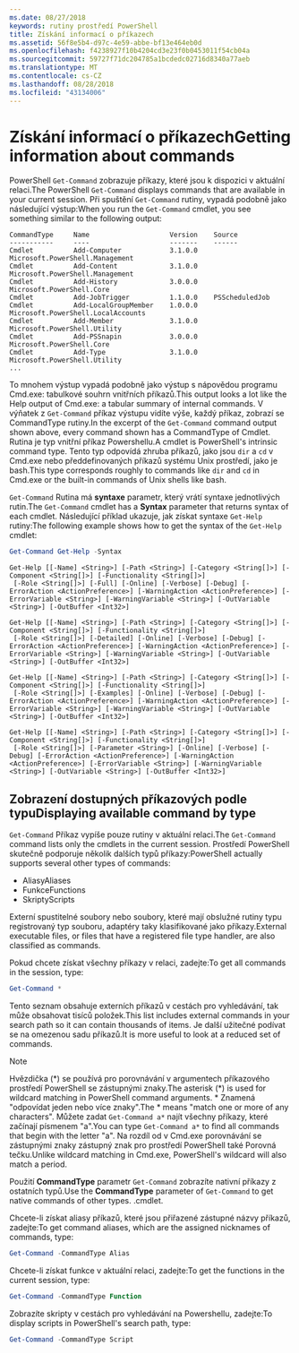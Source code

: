 ```yaml
---
ms.date: 08/27/2018
keywords: rutiny prostředí PowerShell
title: Získání informací o příkazech
ms.assetid: 56f8e5b4-d97c-4e59-abbe-bf13e464eb0d
ms.openlocfilehash: f4238927f10b4204cd3e23f0b0453011f54cb04a
ms.sourcegitcommit: 59727f71dc204785a1bcdedc02716d8340a77aeb
ms.translationtype: MT
ms.contentlocale: cs-CZ
ms.lasthandoff: 08/28/2018
ms.locfileid: "43134006"
---
```

# <a name="getting-information-about-commands"></a><span data-ttu-id="8a2c7-103">Získání informací o příkazech</span><span class="sxs-lookup"><span data-stu-id="8a2c7-103">Getting information about commands</span></span>

<span data-ttu-id="8a2c7-104">PowerShell `Get-Command` zobrazuje příkazy, které jsou k dispozici v aktuální relaci.</span><span class="sxs-lookup"><span data-stu-id="8a2c7-104">The PowerShell `Get-Command` displays commands that are available in your current session.</span></span>
<span data-ttu-id="8a2c7-105">Při spuštění `Get-Command` rutiny, vypadá podobně jako následující výstup:</span><span class="sxs-lookup"><span data-stu-id="8a2c7-105">When you run the `Get-Command` cmdlet, you see something similar to the following output:</span></span>

```output
CommandType     Name                    Version    Source
-----------     ----                    -------    ------
Cmdlet          Add-Computer            3.1.0.0    Microsoft.PowerShell.Management
Cmdlet          Add-Content             3.1.0.0    Microsoft.PowerShell.Management
Cmdlet          Add-History             3.0.0.0    Microsoft.PowerShell.Core
Cmdlet          Add-JobTrigger          1.1.0.0    PSScheduledJob
Cmdlet          Add-LocalGroupMember    1.0.0.0    Microsoft.PowerShell.LocalAccounts
Cmdlet          Add-Member              3.1.0.0    Microsoft.PowerShell.Utility
Cmdlet          Add-PSSnapin            3.0.0.0    Microsoft.PowerShell.Core
Cmdlet          Add-Type                3.1.0.0    Microsoft.PowerShell.Utility
...
```

<span data-ttu-id="8a2c7-106">To mnohem výstup vypadá podobně jako výstup s nápovědou programu Cmd.exe: tabulkové souhrn vnitřních příkazů.</span><span class="sxs-lookup"><span data-stu-id="8a2c7-106">This output looks a lot like the Help output of Cmd.exe: a tabular summary of internal commands.</span></span> <span data-ttu-id="8a2c7-107">V výňatek z `Get-Command` příkaz výstupu vidíte výše, každý příkaz, zobrazí se CommandType rutiny.</span><span class="sxs-lookup"><span data-stu-id="8a2c7-107">In the excerpt of the `Get-Command` command output shown above, every command shown has a CommandType of Cmdlet.</span></span> <span data-ttu-id="8a2c7-108">Rutina je typ vnitřní příkaz Powershellu.</span><span class="sxs-lookup"><span data-stu-id="8a2c7-108">A cmdlet is PowerShell's intrinsic command type.</span></span> <span data-ttu-id="8a2c7-109">Tento typ odpovídá zhruba příkazů, jako jsou `dir` a `cd` v Cmd.exe nebo předdefinovaných příkazů systému Unix prostředí, jako je bash.</span><span class="sxs-lookup"><span data-stu-id="8a2c7-109">This type corresponds roughly to commands like `dir` and `cd` in Cmd.exe or the built-in commands of Unix shells like bash.</span></span>

<span data-ttu-id="8a2c7-110">`Get-Command` Rutina má **syntaxe** parametr, který vrátí syntaxe jednotlivých rutin.</span><span class="sxs-lookup"><span data-stu-id="8a2c7-110">The `Get-Command` cmdlet has a **Syntax** parameter that returns syntax of each cmdlet.</span></span> <span data-ttu-id="8a2c7-111">Následující příklad ukazuje, jak získat syntaxe `Get-Help` rutiny:</span><span class="sxs-lookup"><span data-stu-id="8a2c7-111">The following example shows how to get the syntax of the `Get-Help` cmdlet:</span></span>

```powershell
Get-Command Get-Help -Syntax
```

```output
Get-Help [[-Name] <String>] [-Path <String>] [-Category <String[]>] [-Component <String[]>] [-Functionality <String[]>]
 [-Role <String[]>] [-Full] [-Online] [-Verbose] [-Debug] [-ErrorAction <ActionPreference>] [-WarningAction <ActionPreference>] [-ErrorVariable <String>] [-WarningVariable <String>] [-OutVariable <String>] [-OutBuffer <Int32>]

Get-Help [[-Name] <String>] [-Path <String>] [-Category <String[]>] [-Component <String[]>] [-Functionality <String[]>]
 [-Role <String[]>] [-Detailed] [-Online] [-Verbose] [-Debug] [-ErrorAction <ActionPreference>] [-WarningAction <ActionPreference>] [-ErrorVariable <String>] [-WarningVariable <String>] [-OutVariable <String>] [-OutBuffer <Int32>]

Get-Help [[-Name] <String>] [-Path <String>] [-Category <String[]>] [-Component <String[]>] [-Functionality <String[]>]
 [-Role <String[]>] [-Examples] [-Online] [-Verbose] [-Debug] [-ErrorAction <ActionPreference>] [-WarningAction <ActionPreference>] [-ErrorVariable <String>] [-WarningVariable <String>] [-OutVariable <String>] [-OutBuffer <Int32>]

Get-Help [[-Name] <String>] [-Path <String>] [-Category <String[]>] [-Component <String[]>] [-Functionality <String[]>]
 [-Role <String[]>] [-Parameter <String>] [-Online] [-Verbose] [-Debug] [-ErrorAction <ActionPreference>] [-WarningAction <ActionPreference>] [-ErrorVariable <String>] [-WarningVariable <String>] [-OutVariable <String>] [-OutBuffer <Int32>]
```

## <a name="displaying-available-command-by-type"></a><span data-ttu-id="8a2c7-112">Zobrazení dostupných příkazových podle typu</span><span class="sxs-lookup"><span data-stu-id="8a2c7-112">Displaying available command by type</span></span>

<span data-ttu-id="8a2c7-113">`Get-Command` Příkaz vypíše pouze rutiny v aktuální relaci.</span><span class="sxs-lookup"><span data-stu-id="8a2c7-113">The `Get-Command` command lists only the cmdlets in the current session.</span></span> <span data-ttu-id="8a2c7-114">Prostředí PowerShell skutečně podporuje několik dalších typů příkazy:</span><span class="sxs-lookup"><span data-stu-id="8a2c7-114">PowerShell actually supports several other types of commands:</span></span>

- <span data-ttu-id="8a2c7-115">Aliasy</span><span class="sxs-lookup"><span data-stu-id="8a2c7-115">Aliases</span></span>
- <span data-ttu-id="8a2c7-116">Funkce</span><span class="sxs-lookup"><span data-stu-id="8a2c7-116">Functions</span></span>
- <span data-ttu-id="8a2c7-117">Skripty</span><span class="sxs-lookup"><span data-stu-id="8a2c7-117">Scripts</span></span>

<span data-ttu-id="8a2c7-118">Externí spustitelné soubory nebo soubory, které mají obslužné rutiny typu registrovaný typ souboru, adaptéry taky klasifikované jako příkazy.</span><span class="sxs-lookup"><span data-stu-id="8a2c7-118">External executable files, or files that have a registered file type handler, are also classified as commands.</span></span>

<span data-ttu-id="8a2c7-119">Pokud chcete získat všechny příkazy v relaci, zadejte:</span><span class="sxs-lookup"><span data-stu-id="8a2c7-119">To get all commands in the session, type:</span></span>

```powershell
Get-Command *
```

<span data-ttu-id="8a2c7-120">Tento seznam obsahuje externích příkazů v cestách pro vyhledávání, tak může obsahovat tisíců položek.</span><span class="sxs-lookup"><span data-stu-id="8a2c7-120">This list includes external commands in your search path so it can contain thousands of items.</span></span>
<span data-ttu-id="8a2c7-121">Je další užitečné podívat se na omezenou sadu příkazů.</span><span class="sxs-lookup"><span data-stu-id="8a2c7-121">It is more useful to look at a reduced set of commands.</span></span>

> [!NOTE]
> <span data-ttu-id="8a2c7-122">Hvězdička (\*) se používá pro porovnávání v argumentech příkazového prostředí PowerShell se zástupnými znaky.</span><span class="sxs-lookup"><span data-stu-id="8a2c7-122">The asterisk (\*) is used for wildcard matching in PowerShell command arguments.</span></span> <span data-ttu-id="8a2c7-123">\* Znamená "odpovídat jeden nebo více znaky".</span><span class="sxs-lookup"><span data-stu-id="8a2c7-123">The \* means "match one or more of any characters".</span></span> <span data-ttu-id="8a2c7-124">Můžete zadat `Get-Command a*` najít všechny příkazy, které začínají písmenem "a".</span><span class="sxs-lookup"><span data-stu-id="8a2c7-124">You can type `Get-Command a*` to find all commands that begin with the letter "a".</span></span> <span data-ttu-id="8a2c7-125">Na rozdíl od v Cmd.exe porovnávání se zástupnými znaky zástupný znak pro prostředí PowerShell také Porovná tečku.</span><span class="sxs-lookup"><span data-stu-id="8a2c7-125">Unlike wildcard matching in Cmd.exe, PowerShell's wildcard will also match a period.</span></span>

<span data-ttu-id="8a2c7-126">Použití **CommandType** parametr `Get-Command` zobrazíte nativní příkazy z ostatních typů.</span><span class="sxs-lookup"><span data-stu-id="8a2c7-126">Use the **CommandType** parameter of `Get-Command` to get native commands of other types.</span></span>
<span data-ttu-id="8a2c7-127">.</span><span class="sxs-lookup"><span data-stu-id="8a2c7-127">cmdlet.</span></span>

<span data-ttu-id="8a2c7-128">Chcete-li získat aliasy příkazů, které jsou přiřazené zástupné názvy příkazů, zadejte:</span><span class="sxs-lookup"><span data-stu-id="8a2c7-128">To get command aliases, which are the assigned nicknames of commands, type:</span></span>

```powershell
Get-Command -CommandType Alias
```

<span data-ttu-id="8a2c7-129">Chcete-li získat funkce v aktuální relaci, zadejte:</span><span class="sxs-lookup"><span data-stu-id="8a2c7-129">To get the functions in the current session, type:</span></span>

```powershell
Get-Command -CommandType Function
```

<span data-ttu-id="8a2c7-130">Zobrazíte skripty v cestách pro vyhledávání na Powershellu, zadejte:</span><span class="sxs-lookup"><span data-stu-id="8a2c7-130">To display scripts in PowerShell's search path, type:</span></span>

```powershell
Get-Command -CommandType Script
```